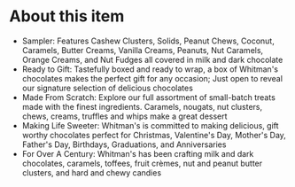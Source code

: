 # **About this item**

- Sampler: Features Cashew Clusters, Solids, Peanut Chews, Coconut, Caramels, Butter Creams, Vanilla Creams, Peanuts, Nut Caramels, Orange Creams, and Nut Fudges all covered in milk and dark chocolate
- Ready to Gift: Tastefully boxed and ready to wrap, a box of Whitman's chocolates makes the perfect gift for any occasion; Just open to reveal our signature selection of delicious chocolates
- Made From Scratch: Explore our full assortment of small-batch treats made with the finest ingredients. Caramels, nougats, nut clusters, chews, creams, truffles and whips make a great dessert
- Making Life Sweeter: Whitman's is committed to making delicious, gift worthy chocolates perfect for Christmas, Valentine's Day, Mother's Day, Father's Day, Birthdays, Graduations, and Anniversaries
- For Over A Century: Whitman's has been crafting milk and dark chocolates, caramels, toffees, fruit crèmes, nut and peanut butter clusters, and hard and chewy candies
